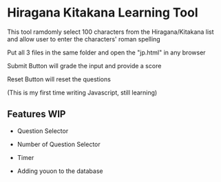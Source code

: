 # Hiragana Kitakana Learning Tool

This tool ramdomly select 100 characters from the Hiragana/Kitakana list and allow user to enter the characters' roman spelling

Put all 3 files in the same folder and open the "jp.html" in any browser

Submit Button will grade the input and provide a score

Reset Button will reset the questions

(This is my first time writing Javascript, still learning)

## Features WIP

- Question Selector

- Number of Question Selector

- Timer

- Adding youon to the database